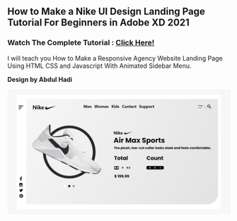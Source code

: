 ## How to Make a Nike UI Design Landing Page Tutorial For Beginners in Adobe XD 2021
### Watch The Complete Tutorial : [Click Here!](https://youtu.be/873IsN5cVew)

I will teach you How to Make a Responsive Agency Website Landing Page Using HTML CSS and Javascript With Animated Sidebar Menu.

<b>Design by Abdul Hadi</b>

![Watch Now](./readmebanner.png)
